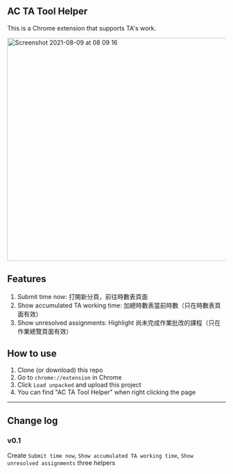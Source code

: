 ## AC TA Tool Helper

This is a Chrome extension that supports TA's work.

<img width="514" alt="Screenshot 2021-08-09 at 08 09 16" src="https://user-images.githubusercontent.com/10878489/128650076-db573468-f3de-42e2-8af0-cf1678243e07.png">

## Features

1. Submit time now: 打開新分頁，前往時數表頁面
2. Show accumulated TA working time: 加總時數表當前時數（只在時數表頁面有效）
3. Show unresolved assignments: Highlight 尚未完成作業批改的課程（只在作業總覽頁面有效）

## How to use

1. Clone (or download) this repo
2. Go to `chrome://extension` in Chrome
3. Click `Load unpacked` and upload this project
4. You can find "AC TA Tool Helper" when right clicking the page

---

## Change log

### v0.1

Create `Submit time now`, `Show accumulated TA working time`, `Show unresolved assignments` three helpers
